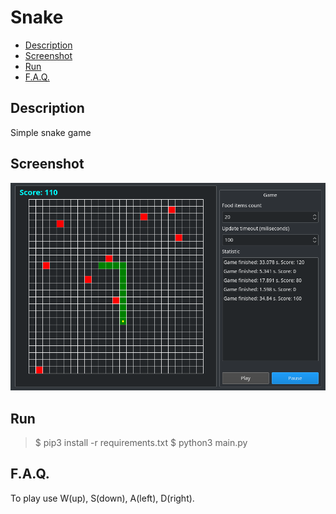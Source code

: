 # Snake

- [Description](#description)
- [Screenshot](#screenshot)
- [Run](#run)
- [F.A.Q.](#faq)

## Description
Simple snake game

## Screenshot
![image](screenshot.png)

## Run
> $ pip3 install -r requirements.txt
> $ python3 main.py

## F.A.Q.
To play use W(up), S(down), A(left), D(right).